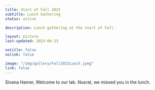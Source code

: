 ```yaml
---
title: Start of Fall 2023
subtitle: Lunch Gathering
status: active

description: Lunch gathering at the start of Fall.

layout: picture
last-updated: 2023-08-23

notitle: false
nolink: false 

image: "/img/gallery/Fall2023Lunch.jpeg"
link: false
---
```


Sivana Hamer, Welcome to our lab. Nusrat, we missed you in the lunch.
